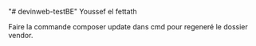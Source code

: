 "# devinweb-testBE" 
Youssef el fettath

Faire la commande composer update dans cmd pour regeneré le dossier vendor.
